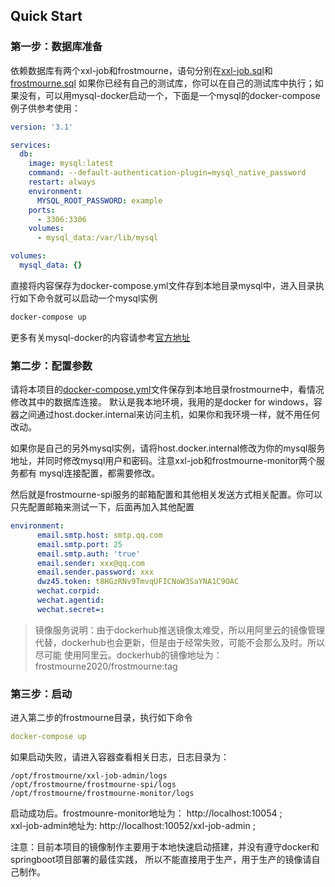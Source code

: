 ## Quick Start

### 第一步：数据库准备

依赖数据库有两个xxl-job和frostmourne，语句分别在[xxl-job.sql](../xxl-job/xxl-job.sql)和[frostmourne.sql](../mysql-schema/frostmourne.sql)
如果你已经有自己的测试库，你可以在自己的测试库中执行；如果没有，可以用mysql-docker启动一个，下面是一个mysql的docker-compose例子供参考使用：

```yaml
version: '3.1'

services:
  db:
    image: mysql:latest
    command: --default-authentication-plugin=mysql_native_password
    restart: always
    environment:
      MYSQL_ROOT_PASSWORD: example
    ports:
      - 3306:3306
    volumes:
      - mysql_data:/var/lib/mysql

volumes:
  mysql_data: {}

```

直接将内容保存为docker-compose.yml文件存到本地目录mysql中，进入目录执行如下命令就可以启动一个mysql实例

```bash
docker-compose up
```

更多有关mysql-docker的内容请参考[官方地址](https://hub.docker.com/_/mysql)

### 第二步：配置参数

请将本项目的[docker-compose.yml](../docker/docker-compose.yml)文件保存到本地目录frostmourne中，看情况修改其中的数据库连接。
默认是我本地环境，我用的是docker for windows，容器之间通过host.docker.internal来访问主机，如果你和我环境一样，就不用任何改动。  

如果你是自己的另外mysql实例，请将host.docker.internal修改为你的mysql服务地址，并同时修改mysql用户和密码。注意xxl-job和frostmourne-monitor两个服务都有
mysql连接配置，都需要修改。  

然后就是frostmourne-spi服务的邮箱配置和其他相关发送方式相关配置。你可以只先配置邮箱来测试一下，后面再加入其他配置

```yaml
environment:
      email.smtp.host: smtp.qq.com
      email.smtp.port: 25
      email.smtp.auth: 'true'
      email.sender: xxx@qq.com
      email.sender.password: xxx
      dwz45.token: t8HGzRNv9TmvqUFICNoW3SaYNA1C9OAC
      wechat.corpid:
      wechat.agentid:
      wechat.secret=:

```

> 镜像服务说明：由于dockerhub推送镜像太难受，所以用阿里云的镜像管理代替，dockerhub也会更新，但是由于经常失败，可能不会那么及时。所以尽可能
使用阿里云。dockerhub的镜像地址为：frostmourne2020/frostmourne:tag

### 第三步：启动

进入第二步的frostmourne目录，执行如下命令

```yaml
docker-compose up
```

如果启动失败，请进入容器查看相关日志，日志目录为：

```
/opt/frostmourne/xxl-job-admin/logs
/opt/frostmourne/frostmourne-spi/logs
/opt/frostmourne/frostmourne-monitor/logs
```

启动成功后。frostmounre-monitor地址为： http://localhost:10054 ;  
xxl-job-admin地址为: http://localhost:10052/xxl-job-admin ;

注意：目前本项目的镜像制作主要用于本地快速启动搭建，并没有遵守docker和springboot项目部署的最佳实践，
所以不能直接用于生产，用于生产的镜像请自己制作。  



